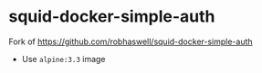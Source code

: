 squid-docker-simple-auth
========================

Fork of https://github.com/robhaswell/squid-docker-simple-auth

- Use `alpine:3.3` image
